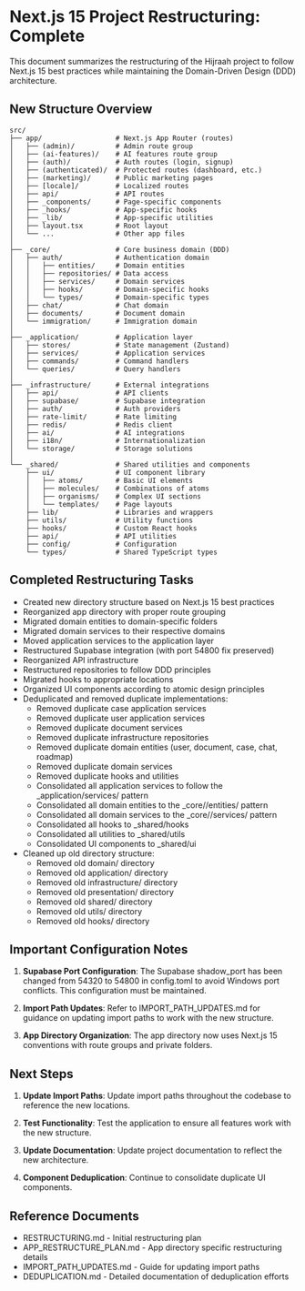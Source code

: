 # Next.js 15 Project Restructuring: Complete

This document summarizes the restructuring of the Hijraah project to follow Next.js 15 best practices while maintaining the Domain-Driven Design (DDD) architecture.

## New Structure Overview

```
src/
├── app/                  # Next.js App Router (routes)
│   ├── (admin)/          # Admin route group
│   ├── (ai-features)/    # AI features route group
│   ├── (auth)/           # Auth routes (login, signup)
│   ├── (authenticated)/  # Protected routes (dashboard, etc.)
│   ├── (marketing)/      # Public marketing pages
│   ├── [locale]/         # Localized routes
│   ├── api/              # API routes
│   ├── _components/      # Page-specific components
│   ├── _hooks/           # App-specific hooks
│   ├── _lib/             # App-specific utilities
│   ├── layout.tsx        # Root layout
│   └── ...               # Other app files
│
├── _core/                # Core business domain (DDD)
│   ├── auth/             # Authentication domain
│   │   ├── entities/     # Domain entities
│   │   ├── repositories/ # Data access
│   │   ├── services/     # Domain services
│   │   ├── hooks/        # Domain-specific hooks
│   │   └── types/        # Domain-specific types
│   ├── chat/             # Chat domain
│   ├── documents/        # Document domain
│   └── immigration/      # Immigration domain
│
├── _application/         # Application layer
│   ├── stores/           # State management (Zustand)
│   ├── services/         # Application services
│   ├── commands/         # Command handlers
│   └── queries/          # Query handlers
│
├── _infrastructure/      # External integrations
│   ├── api/              # API clients
│   ├── supabase/         # Supabase integration
│   ├── auth/             # Auth providers
│   ├── rate-limit/       # Rate limiting
│   ├── redis/            # Redis client
│   ├── ai/               # AI integrations
│   ├── i18n/             # Internationalization
│   └── storage/          # Storage solutions
│
└── _shared/              # Shared utilities and components
    ├── ui/               # UI component library
    │   ├── atoms/        # Basic UI elements
    │   ├── molecules/    # Combinations of atoms
    │   ├── organisms/    # Complex UI sections
    │   └── templates/    # Page layouts
    ├── lib/              # Libraries and wrappers
    ├── utils/            # Utility functions
    ├── hooks/            # Custom React hooks
    ├── api/              # API utilities
    ├── config/           # Configuration
    └── types/            # Shared TypeScript types
```

## Completed Restructuring Tasks

- Created new directory structure based on Next.js 15 best practices
- Reorganized app directory with proper route grouping
- Migrated domain entities to domain-specific folders
- Migrated domain services to their respective domains
- Moved application services to the application layer
- Restructured Supabase integration (with port 54800 fix preserved)
- Reorganized API infrastructure
- Restructured repositories to follow DDD principles
- Migrated hooks to appropriate locations
- Organized UI components according to atomic design principles
- Deduplicated and removed duplicate implementations:
  - Removed duplicate case application services
  - Removed duplicate user application services
  - Removed duplicate document services
  - Removed duplicate infrastructure repositories
  - Removed duplicate domain entities (user, document, case, chat, roadmap)
  - Removed duplicate domain services
  - Removed duplicate hooks and utilities
  - Consolidated all application services to follow the \_application/services/ pattern
  - Consolidated all domain entities to the \_core/<domain>/entities/ pattern
  - Consolidated all domain services to the \_core/<domain>/services/ pattern
  - Consolidated all hooks to \_shared/hooks
  - Consolidated all utilities to \_shared/utils
  - Consolidated UI components to \_shared/ui
- Cleaned up old directory structure:
  - Removed old domain/ directory
  - Removed old application/ directory
  - Removed old infrastructure/ directory
  - Removed old presentation/ directory
  - Removed old shared/ directory
  - Removed old utils/ directory
  - Removed old hooks/ directory

## Important Configuration Notes

1. **Supabase Port Configuration**: The Supabase shadow_port has been changed from 54320 to 54800 in config.toml to avoid Windows port conflicts. This configuration must be maintained.

2. **Import Path Updates**: Refer to IMPORT_PATH_UPDATES.md for guidance on updating import paths to work with the new structure.

3. **App Directory Organization**: The app directory now uses Next.js 15 conventions with route groups and private folders.

## Next Steps

1. **Update Import Paths**: Update import paths throughout the codebase to reference the new locations.

2. **Test Functionality**: Test the application to ensure all features work with the new structure.

3. **Update Documentation**: Update project documentation to reflect the new architecture.

4. **Component Deduplication**: Continue to consolidate duplicate UI components.

## Reference Documents

- RESTRUCTURING.md - Initial restructuring plan
- APP_RESTRUCTURE_PLAN.md - App directory specific restructuring details
- IMPORT_PATH_UPDATES.md - Guide for updating import paths
- DEDUPLICATION.md - Detailed documentation of deduplication efforts
